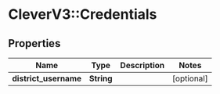 # CleverV3::Credentials

## Properties
Name | Type | Description | Notes
------------ | ------------- | ------------- | -------------
**district_username** | **String** |  | [optional] 

